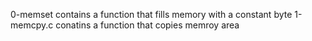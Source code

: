 0-memset contains a function that fills memory with a constant byte
1-memcpy.c conatins a function that copies memroy area
